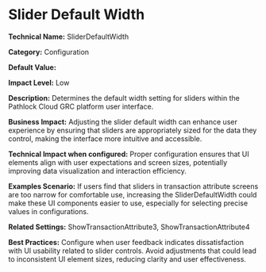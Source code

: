 # Slider Default Width

**Technical Name:** SliderDefaultWidth

**Category:** Configuration

**Default Value:**

**Impact Level:** Low

**Description:** Determines the default width setting for sliders within the Pathlock Cloud GRC platform user interface.

**Business Impact:** Adjusting the slider default width can enhance user experience by ensuring that sliders are appropriately sized for the data they control, making the interface more intuitive and accessible.

**Technical Impact when configured:** Proper configuration ensures that UI elements align with user expectations and screen sizes, potentially improving data visualization and interaction efficiency.

**Examples Scenario:** If users find that sliders in transaction attribute screens are too narrow for comfortable use, increasing the SliderDefaultWidth could make these UI components easier to use, especially for selecting precise values in configurations.

**Related Settings:** ShowTransactionAttribute3, ShowTransactionAttribute4

**Best Practices:** Configure when user feedback indicates dissatisfaction with UI usability related to slider controls. Avoid adjustments that could lead to inconsistent UI element sizes, reducing clarity and user effectiveness.